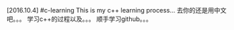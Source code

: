 [2016.10.4]
#c-learning
This is my c++ learning process...
去你的还是用中文吧。。。
学习c++的过程以及。。。
顺手学习github。。。
